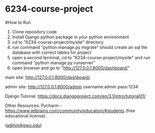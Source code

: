 # 6234-course-project

#How to Run
1. Clone repository code
2. Install Django python package in your python environment
3. cd to "6234-course-project/mysite" directory
4. run command "python manage.py migrate" should create an sql lite database with correct tables for project
5. open a second terminal, cd to "6234-course-project/mysite" and run command "python manage.py runserver"
6. open browser and go to "http://127.0.0.1:8000/dashboard/"


main site:
http://127.0.0.1:8000/dashboard/

admin site:
http://127.0.0.1:8000/admin
username:admin
pass:1234

Django Tutorial:
https://docs.djangoproject.com/en/3.1/intro/tutorial01/

Other Resources:
Pycharm - https://www.jetbrains.com/community/education/#students (free educational license)

(admin@gwu.edu)